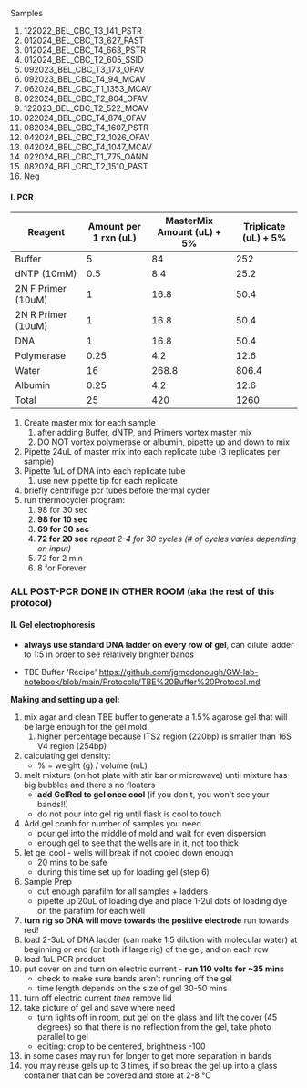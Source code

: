 Samples
1. 122022_BEL_CBC_T3_141_PSTR
2. 012024_BEL_CBC_T3_627_PAST
3. 012024_BEL_CBC_T4_663_PSTR
4. 012024_BEL_CBC_T2_605_SSID
5. 092023_BEL_CBC_T3_173_OFAV
6. 092023_BEL_CBC_T4_94_MCAV
7. 062024_BEL_CBC_T1_1353_MCAV
8. 022024_BEL_CBC_T2_804_OFAV
9. 122023_BEL_CBC_T2_522_MCAV
10. 022024_BEL_CBC_T4_874_OFAV
11. 082024_BEL_CBC_T4_1607_PSTR
12. 042024_BEL_CBC_T2_1026_OFAV
13. 042024_BEL_CBC_T4_1047_MCAV
14. 022024_BEL_CBC_T1_775_OANN
15. 082024_BEL_CBC_T2_1510_PAST
16. Neg
#### I. PCR

| Reagent            | Amount per 1 rxn (uL) | MasterMix Amount (uL) + 5% | Triplicate (uL) + 5% |
| ------------------ | --------------------- | -------------------------- | -------------------- |
| Buffer             | 5                     | 84                         | 252                  |
| dNTP (10mM)        | 0.5                   | 8.4                        | 25.2                 |
| 2N F Primer (10uM) | 1                     | 16.8                       | 50.4                 |
| 2N R Primer (10uM) | 1                     | 16.8                       | 50.4                 |
| DNA                | 1                     | 16.8                       | 50.4                 |
| Polymerase         | 0.25                  | 4.2                        | 12.6                 |
| Water              | 16                    | 268.8                      | 806.4                |
| Albumin            | 0.25                  | 4.2                        | 12.6                 |
| Total              | 25                    | 420                        | 1260                 |
1. Create master mix for each sample
	1. after adding Buffer, dNTP, and Primers vortex master mix
	2. DO NOT vortex polymerase or albumin, pipette up and down to mix
2. Pipette 24uL of master mix into each replicate tube (3 replicates per sample)
3. Pipette 1uL of DNA into each replicate tube
	1. use new pipette tip for each replicate
4. briefly centrifuge pcr tubes before thermal cycler
5. run thermocycler program:
	1. 98 for 30 sec
	2. **98 for 10 sec**
	3. **69 for 30 sec**
	4. **72 for 20 sec** 
	*repeat 2-4 for 30 cycles (# of cycles varies depending on input)*
	5. 72 for 2 min
	6. 8 for Forever
	
### **ALL POST-PCR DONE IN OTHER ROOM (aka the rest of this protocol)**

#### II. Gel electrophoresis
- **always use standard DNA ladder on every row of gel**, can dilute ladder to 1:5 in order to see relatively brighter bands

- TBE Buffer 'Recipe' https://github.com/jgmcdonough/GW-lab-notebook/blob/main/Protocols/TBE%20Buffer%20Protocol.md

**Making and setting up a gel:**
1. mix agar and clean TBE buffer to generate a 1.5% agarose gel that will be large enough for the gel mold
	1. higher percentage because ITS2 region (220bp) is smaller than 16S V4 region (254bp)
2. calculating gel density:
	- % = weight (g) / volume (mL)
3. melt mixture (on hot plate with stir bar or microwave) until mixture has big bubbles and there's no floaters
	-  **add GelRed to gel once cool** (if you don't, you won't see your bands!!)
	- do not pour into gel rig until flask is cool to touch
4. Add gel comb for number of samples you need
	- pour gel into the middle of mold and wait for even dispersion
	- enough gel to see that the wells are in it, not too thick
5. let gel cool - wells will break if not cooled down enough
	- 20 mins to be safe
	- during this time set up for loading gel (step 6)
6. Sample Prep
	- cut enough parafilm for all samples + ladders
	- pipette up 20uL of loading dye and place 1-2ul dots of loading dye on the parafilm for each well
7. **turn rig so DNA will move towards the positive electrode** run towards red!
8. load 2-3uL of DNA ladder (can make 1:5 dilution with molecular water) at beginning or end (or both if large rig) of the gel, and on each row
9. load 1uL PCR product 
10. put cover on and turn on electric current - **run 110 volts for ~35 mins**
	- check to make sure bands aren't running off the gel
	- time length depends on the size of gel 30-50 mins 
11. turn off electric current *then* remove lid
12. take picture of gel and save where need
	- turn lights off in room, put gel on the glass and lift the cover (45 degrees) so that there is no reflection from the gel, take photo parallel to gel 
	- editing: crop to be centered, brightness -100
13. in some cases may run for longer to get more separation in bands 
14. you may reuse gels up to 3 times, if so break the gel up into a glass container that can be covered and store at 2-8 °C
